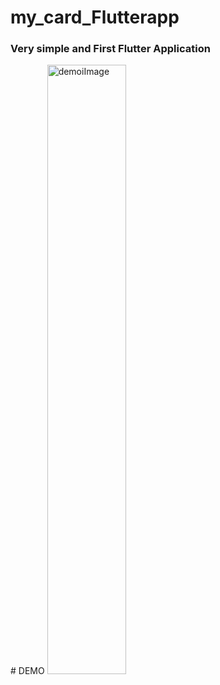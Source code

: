 # my_card_Flutterapp

<h3>Very simple and First Flutter Application</h3> 
# DEMO

<img src="https://user-images.githubusercontent.com/72565941/135403406-516dc0c0-e3a8-4e38-bc41-5e434ac0e286.png" alt="demoiImage" width="50%" height="50%">
